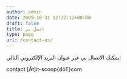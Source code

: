 ```yaml
---
author: admin
date: 2009-10-31 12:22:12+00:00
draft: false
title: اتصل بي
type: page
url: /contact-us/
---
```


يمكنك الاتصال بي عبر عنوان البريد الإلكتروني التالي:

contact [Ât]it-scoop{döT}com
